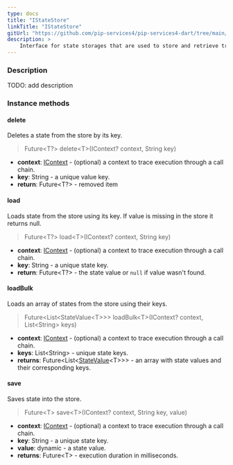 ```yaml
---
type: docs
title: "IStateStore"
linkTitle: "IStateStore"
gitUrl: "https://github.com/pip-services4/pip-services4-dart/tree/main/pip-services4-logic-dart"
description: >
    Interface for state storages that are used to store and retrieve transaction states.
---
```


### Description

TODO: add description

### Instance methods

#### delete
Deletes a state from the store by its key.

> Future\<T?\> delete\<T\>(IContext? context, String key)

- **context**: [IContext](../../../components/context/icontext) - (optional) a context to trace execution through a call chain.
- **key**: String - a unique value key.
- **return**: Future\<T?\> - removed item


#### load
Loads state from the store using its key.
If value is missing in the store it returns null.

> Future\<T?\> load\<T\>(IContext? context, String key)

- **context**: [IContext](../../../components/context/icontext) - (optional) a context to trace execution through a call chain.
- **key**: String - a unique state key.
- **return**: Future\<T?\> - the state value or `null` if value wasn't found.


#### loadBulk
Loads an array of states from the store using their keys.

> Future\<List\<StateValue\<T\>\>\> loadBulk\<T\>(IContext? context, List\<String\> keys)

- **context**: [IContext](../../../components/context/icontext) - (optional) a context to trace execution through a call chain.
- **keys**: List\<String\> - unique state keys.
- **returns**: Future\<List\<[StateValue](../state_value)\<T\>\>\> - an array with state values and their corresponding keys.

#### save
Saves state into the store.

> Future\<T\> save\<T\>(IContext? context, String key, value)

- **context**: [IContext](../../../components/context/icontext) - (optional) a context to trace execution through a call chain.
- **key**: String - a unique state key.
- **value**: dynamic - a state value.
- **returns**: Future\<T\> - execution duration in milliseconds.
